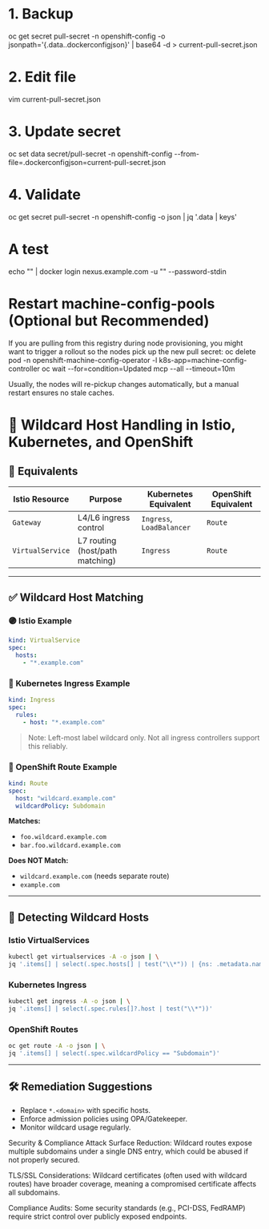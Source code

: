 
# 1. Backup
oc get secret pull-secret -n openshift-config -o jsonpath='{.data.\.dockerconfigjson}' | base64 -d > current-pull-secret.json

# 2. Edit file
vim current-pull-secret.json

# 3. Update secret
oc set data secret/pull-secret -n openshift-config --from-file=.dockerconfigjson=current-pull-secret.json

# 4. Validate
oc get secret pull-secret -n openshift-config -o json | jq '.data | keys'

# A test
echo "<password-or-token>" | docker login nexus.example.com -u "<username>" --password-stdin

# Restart machine-config-pools (Optional but Recommended)
If you are pulling from this registry during node provisioning, you might want to trigger a rollout so the nodes pick up the new pull secret:
oc delete pod -n openshift-machine-config-operator -l k8s-app=machine-config-controller
oc wait --for=condition=Updated mcp --all --timeout=10m

Usually, the nodes will re-pickup changes automatically, but a manual restart ensures no stale caches.

# 🧩 Wildcard Host Handling in Istio, Kubernetes, and OpenShift

## 🔄 Equivalents

| Istio Resource     | Purpose                              | Kubernetes Equivalent     | OpenShift Equivalent     |
|--------------------|--------------------------------------|---------------------------|---------------------------|
| `Gateway`          | L4/L6 ingress control                | `Ingress`, `LoadBalancer` | `Route`                   |
| `VirtualService`   | L7 routing (host/path matching)      | `Ingress`                 | `Route`                   |

---

## ✅ Wildcard Host Matching

### 🟣 Istio Example
```yaml
kind: VirtualService
spec:
  hosts:
    - "*.example.com"
```

### 🔵 Kubernetes Ingress Example
```yaml
kind: Ingress
spec:
  rules:
    - host: "*.example.com"
```

> Note: Left-most label wildcard only. Not all ingress controllers support this reliably.

### 🔴 OpenShift Route Example
```yaml
kind: Route
spec:
  host: "wildcard.example.com"
  wildcardPolicy: Subdomain
```

**Matches:**
- `foo.wildcard.example.com`
- `bar.foo.wildcard.example.com`

**Does NOT Match:**
- `wildcard.example.com` (needs separate route)
- `example.com`

---

## 🔎 Detecting Wildcard Hosts

### Istio VirtualServices
```bash
kubectl get virtualservices -A -o json | \
jq '.items[] | select(.spec.hosts[] | test("\\*")) | {ns: .metadata.namespace, name: .metadata.name, hosts: .spec.hosts}'
```

### Kubernetes Ingress
```bash
kubectl get ingress -A -o json | \
jq '.items[] | select(.spec.rules[]?.host | test("\\*"))'
```

### OpenShift Routes
```bash
oc get route -A -o json | \
jq '.items[] | select(.spec.wildcardPolicy == "Subdomain")'
```

---

## 🛠️ Remediation Suggestions

- Replace `*.<domain>` with specific hosts.
- Enforce admission policies using OPA/Gatekeeper.
- Monitor wildcard usage regularly.



Security & Compliance
Attack Surface Reduction: Wildcard routes expose multiple subdomains under a single DNS entry, which could be abused if not properly secured.

TLS/SSL Considerations: Wildcard certificates (often used with wildcard routes) have broader coverage, meaning a compromised certificate affects all subdomains.

Compliance Audits: Some security standards (e.g., PCI-DSS, FedRAMP) require strict control over publicly exposed endpoints.
